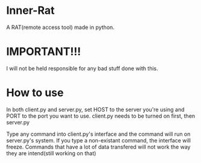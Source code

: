 # Inner-Rat
A RAT(remote access tool) made in python.

# IMPORTANT!!!
I will not be held responsible for any bad stuff done with this.

# How to use
In both client.py and server.py, set HOST to the server you're using and PORT to the port you want to use.
client.py needs to be turned on first, then server.py

Type any command into client.py's interface and the command will run on server.py's system.
If you type a non-existant command, the interface will freeze.
Commands that have a lot of data transfered will not work the way they are intend(still working on that)
